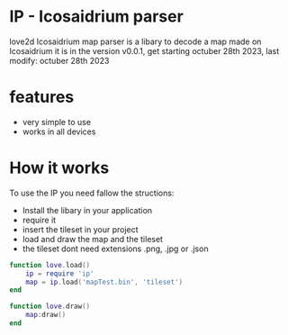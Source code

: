 # IP - Icosaidrium parser
love2d Icosaidrium map parser is a libary to decode a map made on Icosaidrium
it is in the version v0.0.1, get starting octuber 28th 2023, last modify: octuber 28th 2023

# features
- very simple to use
- works in all devices

# How it works
 To use the IP you need fallow the structions:
- Install the libary in your application
- require it
- insert the tileset in your project
- load and draw the map and the tileset
- the tileset dont need extensions .png, .jpg or .json

```lua
function love.load()
    ip = require 'ip'
    map = ip.load('mapTest.bin', 'tileset')
end

function love.draw()
    map:draw()
end
```